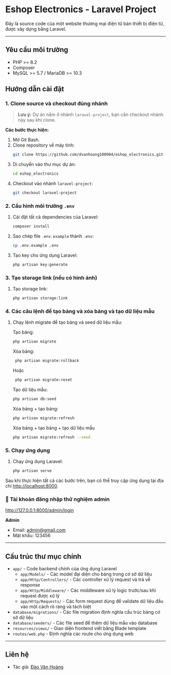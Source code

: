 # Eshop Electronics - Laravel Project

Đây là source code của một website thương mại điện tử bán thiết bị điện tử, được xây dựng bằng Laravel.

---

## Yêu cầu môi trường
- PHP >= 8.2
- Composer
- MySQL >= 5.7 / MariaDB >= 10.3

## Hướng dẫn cài đặt

### 1. Clone source và checkout đúng nhánh

> **Lưu ý:** Dự án nằm ở nhánh `laravel-project`, bạn cần checkout nhánh này sau khi clone.

**Các bước thực hiện:**

1. Mở Git Bash.
2. Clone repository về máy tính:
    ```bash
    git clone https://github.com/dvanhoang100904/eshop_electronics.git
    ```
3. Di chuyển vào thư mục dự án:
    ```bash
    cd eshop_electronics
    ```
4. Checkout vào nhánh `laravel-project`:
    ```bash
    git checkout laravel-project
    ```

### 2. Cấu hình môi trường `.env`

1. Cài đặt tất cả dependencies của Laravel:
    ```bash
    composer install
    ```
2. Sao chép file `.env.example` thành `.env`:
    ```bash
    cp .env.example .env
    ```
3. Tạo key cho ứng dụng Laravel:
    ```bash
    php artisan key:generate
    ```

### 3. Tạo storage link (nếu có hình ảnh)

1. Tạo storage link:
    ```bash
    php artisan storage:link
    ```

### 4. Các câu lệnh để tạo bảng và xóa bảng và tạo dữ liệu mẫu

1. Chạy lệnh migrate để tạo bảng và seed dữ liệu mẫu:
   
   Tạo bảng:
    ```bash
    php artisan migrate
    ```
    
   Xóa bảng:
   ```bash
    php artisan migrate:rollback
    ```
   Hoặc
   ```bash
    php artisan migrate:reset
    ```
    
   Tạo dữ liệu mẫu:
    ```bash
    php artisan db:seed
    ```

   Xóa bảng + tạo bảng:
    ```bash
    php artisan migrate:refresh
    ```
    
   Xóa bảng + tạo bảng + tạo dữ liệu mẫu
    ```bash
    php artisan migrate:refresh --seed
    ```

### 5. Chạy ứng dụng

1. Chạy ứng dụng Laravel:
    ```bash
    php artisan serve
    ```
    
Sau khi thực hiện tất cả các bước trên, bạn có thể truy cập ứng dụng tại địa chỉ [http://localhost:8000](http://localhost:8000).

### 🧪 Tài khoản đăng nhập thử nghiệm admin

http://127.0.0.1:8000/admin/login

**Admin**
- Email: admin@gmail.com
- Mật khẩu: 123456

---

##  Cấu trúc thư mục chính

- `app/` - Code backend chính của ứng dụng Laravel
  - `app/Models/` - Các model đại diện cho bảng trong cơ sở dữ liệu
  - `app/Http/Controllers/` - Các controller xử lý request và trả về response
  - `app/Http/Middleware/` - Các middleware xử lý logic trước/sau khi request được xử lý
  - `app/Http/Requests/` - Các form request dùng để validate dữ liệu đầu vào một cách rõ ràng và tách biệt
- `database/migrations/` - Các file migration định nghĩa cấu trúc bảng cơ sở dữ liệu
- `database/seeders/` - Các file seed để thêm dữ liệu mẫu vào database
- `resources/views/` - Giao diện frontend viết bằng Blade template
- `routes/web.php` - Định nghĩa các route cho ứng dụng web

---

## Liên hệ

- Tác giả: [Đào Văn Hoàng](https://github.com/dvanhoang100904)
